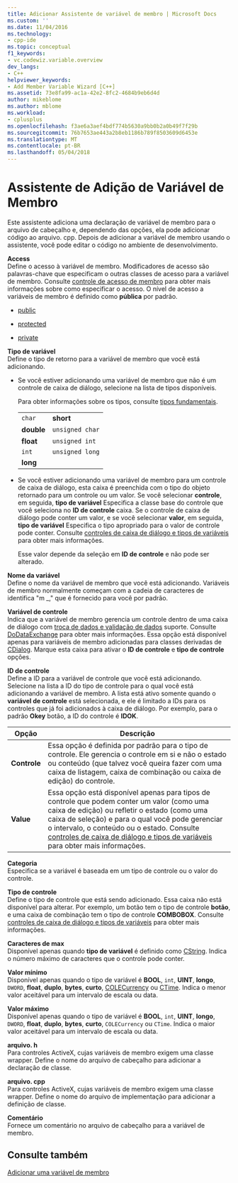 ```yaml
---
title: Adicionar Assistente de variável de membro | Microsoft Docs
ms.custom: ''
ms.date: 11/04/2016
ms.technology:
- cpp-ide
ms.topic: conceptual
f1_keywords:
- vc.codewiz.variable.overview
dev_langs:
- C++
helpviewer_keywords:
- Add Member Variable Wizard [C++]
ms.assetid: 73e8fa99-ac1a-42e2-8fc2-4684b9eb6d4d
author: mikeblome
ms.author: mblome
ms.workload:
- cplusplus
ms.openlocfilehash: f3ae6a3aef4bdf774b5630a9bb0b2a0b49f7f29b
ms.sourcegitcommit: 76b7653ae443a2b8eb1186b789f8503609d6453e
ms.translationtype: MT
ms.contentlocale: pt-BR
ms.lasthandoff: 05/04/2018
---
```

# <a name="add-member-variable-wizard"></a>Assistente de Adição de Variável de Membro
Este assistente adiciona uma declaração de variável de membro para o arquivo de cabeçalho e, dependendo das opções, ela pode adicionar código ao arquivo. cpp. Depois de adicionar a variável de membro usando o assistente, você pode editar o código no ambiente de desenvolvimento.  
  
 **Access**  
 Define o acesso à variável de membro. Modificadores de acesso são palavras-chave que especificam o outras classes de acesso para a variável de membro. Consulte [controle de acesso de membro](../cpp/member-access-control-cpp.md) para obter mais informações sobre como especificar o acesso. O nível de acesso a variáveis de membro é definido como **pública** por padrão.  
  
-   [public](../cpp/public-cpp.md)  
  
-   [protected](../cpp/protected-cpp.md)  
  
-   [private](../cpp/private-cpp.md)  
  
 **Tipo de variável**  
 Define o tipo de retorno para a variável de membro que você está adicionando.  
  
-   Se você estiver adicionando uma variável de membro que não é um controle de caixa de diálogo, selecione na lista de tipos disponíveis.  
  
     Para obter informações sobre os tipos, consulte [tipos fundamentais](../cpp/fundamental-types-cpp.md).  
  
    |||  
    |-|-|  
    |`char`|**short**|  
    |**double**|`unsigned char`|  
    |**float**|`unsigned int`|  
    |`int`|`unsigned long`|  
    |**long**||  
  
-   Se você estiver adicionando uma variável de membro para um controle de caixa de diálogo, esta caixa é preenchida com o tipo do objeto retornado para um controle ou um valor. Se você selecionar **controle**, em seguida, **tipo de variável** Especifica a classe base do controle que você seleciona no **ID de controle** caixa. Se o controle de caixa de diálogo pode conter um valor, e se você selecionar **valor**, em seguida, **tipo de variável** Especifica o tipo apropriado para o valor de controle pode conter. Consulte [controles de caixa de diálogo e tipos de variáveis](../ide/dialog-box-controls-and-variable-types.md) para obter mais informações.  
  
     Esse valor depende da seleção em **ID de controle** e não pode ser alterado.  
  
 **Nome da variável**  
 Define o nome da variável de membro que você está adicionando. Variáveis de membro normalmente começam com a cadeia de caracteres de identifica "m _," que é fornecido para você por padrão.  
  
 **Variável de controle**  
 Indica que a variável de membro gerencia um controle dentro de uma caixa de diálogo com [troca de dados e validação de dados](../mfc/dialog-data-exchange-and-validation.md) suporte. Consulte [DoDataExchange](../mfc/reference/cwnd-class.md#dodataexchange) para obter mais informações. Essa opção está disponível apenas para variáveis de membro adicionadas para classes derivadas de [CDialog](../mfc/reference/cdialog-class.md). Marque esta caixa para ativar o **ID de controle** e **tipo de controle** opções.  
  
 **ID de controle**  
 Define a ID para a variável de controle que você está adicionando. Selecione na lista a ID do tipo de controle para o qual você está adicionando a variável de membro. A lista está ativo somente quando o **variável de controle** está selecionada, e ele é limitado a IDs para os controles que já foi adicionados à caixa de diálogo. Por exemplo, para o padrão **Okey** botão, a ID do controle é **IDOK**.  
  
|Opção|Descrição|  
|------------|-----------------|  
|**Controle**|Essa opção é definida por padrão para o tipo de controle. Ele gerencia o controle em si e não o estado ou conteúdo (que talvez você queira fazer com uma caixa de listagem, caixa de combinação ou caixa de edição) do controle.|  
|**Value**|Essa opção está disponível apenas para tipos de controle que podem conter um valor (como uma caixa de edição) ou refletir o estado (como uma caixa de seleção) e para o qual você pode gerenciar o intervalo, o conteúdo ou o estado. Consulte [controles de caixa de diálogo e tipos de variáveis](../ide/dialog-box-controls-and-variable-types.md) para obter mais informações.|  
  
 **Categoria**  
 Especifica se a variável é baseada em um tipo de controle ou o valor do controle.  
  
 **Tipo de controle**  
 Define o tipo de controle que está sendo adicionado. Essa caixa não está disponível para alterar. Por exemplo, um botão tem o tipo de controle **botão**, e uma caixa de combinação tem o tipo de controle **COMBOBOX**. Consulte [controles de caixa de diálogo e tipos de variáveis](../ide/dialog-box-controls-and-variable-types.md) para obter mais informações.  
  
 **Caracteres de max**  
 Disponível apenas quando **tipo de variável** é definido como [CString](../atl-mfc-shared/reference/cstringt-class.md). Indica o número máximo de caracteres que o controle pode conter.  
  
 **Valor mínimo**  
 Disponível apenas quando o tipo de variável é **BOOL**, `int`, **UINT**, **longo**, `DWORD`, **float**, **duplo**, **bytes**, **curto**, [COLECurrency](../mfc/reference/colecurrency-class.md) ou [CTime](../atl-mfc-shared/reference/ctime-class.md). Indica o menor valor aceitável para um intervalo de escala ou data.  
  
 **Valor máximo**  
 Disponível apenas quando o tipo de variável é **BOOL**, `int`, **UINT**, **longo**, `DWORD`, **float**, **duplo**, **bytes**, **curto**, `COLECurrency` ou `CTime`. Indica o maior valor aceitável para um intervalo de escala ou data.  
  
 **arquivo. h**  
 Para controles ActiveX, cujas variáveis de membro exigem uma classe wrapper. Define o nome do arquivo de cabeçalho para adicionar a declaração de classe.  
  
 **arquivo. cpp**  
 Para controles ActiveX, cujas variáveis de membro exigem uma classe wrapper. Define o nome do arquivo de implementação para adicionar a definição de classe.  
  
 **Comentário**  
 Fornece um comentário no arquivo de cabeçalho para a variável de membro.  
  
## <a name="see-also"></a>Consulte também  
 [Adicionar uma variável de membro](../ide/adding-a-member-variable-visual-cpp.md)